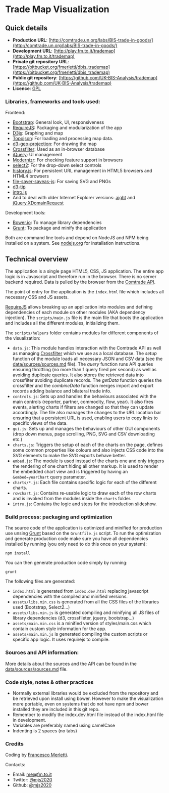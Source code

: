 # Trade Map Visualization

## Quick details

* **Production URL**: [http://comtrade.un.org/labs/BIS-trade-in-goods/](http://comtrade.un.org/labs/BIS-trade-in-goods/)
* **Development URL**: [http://play.fm.to.it/trademap](http://play.fm.to.it/trademap)
* **Private git repository URL**: [https://bitbucket.org/fmerletti/dbis_trademap](https://bitbucket.org/fmerletti/dbis_trademap)
* **Public git repository**: [https://github.com/UK-BIS-Analysis/trademap](https://github.com/UK-BIS-Analysis/trademap)
* **Licence**: [GPL](https://www.gnu.org/licenses/gpl-2.0.txt)

### Libraries, frameworks and tools used:

Frontend:

* [Bootstrap](http://getbootstrap.com/): General look, UI, responsiveness
* [RequireJS](http://requirejs.org/): Packaging and modularization of the app
* [D3js](http://d3js.org/): Graphing and map
* [Topojson](https://github.com/mbostock/topojson/wiki): For loading and processing map data.
* [d3-geo-projection](https://github.com/mbostock/d3/wiki/Geo-Projections): For drawing the map
* [Crossfilter](https://github.com/square/crossfilter): Used as an in-browser database
* [jQuery](https://jquery.com/): UI management
* [Modernizr](http://modernizr.com/): For checking feature support in browsers
* [select2](https://select2.github.io/): For the drop-down select controls
* [history.js](https://github.com/balupton/History.js/): For persistent URL management in HTML5 browsers and HTML4 browsers
* [file-saver-saveas-js](https://github.com/eligrey/FileSaver.js/): For saving SVG and PNGs
* [d3-tip](https://github.com/Caged/d3-tip)
* [intro.js](https://github.com/usablica/intro.js/#attributes)
* And to deal with older Internet Explorer versions: [aight](https://github.com/shawnbot/aight) and [jQuery.XDomainRequest](https://github.com/MoonScript/jQuery-ajaxTransport-XDomainRequest)

Development tools:

* [Bower.io](http://bower.io/): To manage library dependencies
* [Grunt](http://gruntjs.com/): To package and minify the application

Both are command line tools and depend on NodeJS and NPM being installed on a system. See [nodejs.org](https://nodejs.org/) for installation instructions.

## Technical overview

The application is a single page HTML5, CSS, JS application. The entire app logic is in Javascript and therefore run in the browser.
There is no server backend required. Data is pulled by the browser from the [Comtrade API](http://comtrade.un.org/data/).

The point of entry for the application is the ```index.html``` file which includes all necessary CSS and JS assets.

[RequireJS](http://requirejs.org/) allows breaking up an application into modules and defining dependencies of each module on 
other modules (AKA dependency injection). The ```scripts/main.js``` file is the main file that boots the application and includes
all the different modules, initializing them.

The ```scripts/helpers``` folder contains modules for different components of the visualization:

* ```data.js```: This module handles interaction with the Comtrade API as well as managing 
  [Crossfilter](https://github.com/square/crossfilter) which we use as a local database.
  The _setup_ function of the module loads all necessary JSON and CSV data (see the 
  [data/sources/sources.md](data/sources/sources.md) file). The _query_ function runs API queries
  ensuring throttling (no more than 1 query fired per second) as well as avoiding duplicate queries.
  It also stores the retrieved data into crossfilter avoiding duplicate records.
  The _getData_ function queries the crossfilter and the _combineData_ function merges import and 
  export records adding balance and bilateral trade info.
* ```controls.js```: Sets up and handles the behaviours associated with the main controls (reporter, partner, commodity, flow, year).
  It also fires events, alerting charts if filters are changed so that they can update accordingly. The file also manages the changes
  to the URL location bar ensuring that a persistent URL is used, enabling users to copy links to specific views of the data.
* ```gui.js```: Sets up and manages the behaviours of other GUI components (drop down menus, page scrolling, PNG, SVG and CSV downloading etc.)
* ```charts.js```: Triggers the setup of each of the charts on the page, defines some common properties like colours and also injects
  CSS code into the SVG elements to make the SVG exports behave better.
* ```embed.js```: The module is used instead of the charts one and only triggers the rendering of one chart hiding all other markup.
  It is used to render the embedded chart view and is triggered by having an ```&embed=yearChart``` query parameter.
* ```charts/*.js```: Each file contains specific logic for each of the different charts.
* ```rowchart.js```: Contains re-usable logic to draw each of the row charts and is invoked from the modules inside the ```charts``` folder.
* ```intro.js```: Contains the logic and steps for the introduction slideshow.

### Build process: packaging and optimization

The source code of the application is optimized and minified for production use unsing [Grunt](http://gruntjs.com/) based on the ```Gruntfile.js```
script. To run the optimization and generate production code make sure you have all dependencies installed by running (you only need to do
this once on your system):

    npm install
    
You can then generate production code simply by running:

    grunt

The following files are generated:

* ```index.html``` is generated from ```index.dev.html``` replacing javascript dependencies with the compiled and minified versions.
* ```assets/libs.min.css``` is generated from all the CSS files of the libraries used (Bootstrap, Select2...)
* ```assets/libs.min.js``` is generated compiling and minifying all JS files of library dependencies (d3, crossfileter, jquery, bootstrap...)
* ```assets/main.min.css``` is a minified version of styles/main.css which contain custom style information for the app.
* ```assets/main.min.js``` is generated compiling the custom scripts or specific app logic. It uses requirejs to compile.

### Sources and API information:

More details about the sources and the API can be found in the [data/sources/sources.md](data/sources/sources.md) file.

### Code style, notes & other practices

* Normally external libraries would be excluded from the repository and be retrieved upon install using bower. However to make the 
  visualization more portable, even on systems that do not have npm and bower installed they are included in this git repo.
* Remember to modify the index.dev.html file instead of the index.html file in development.
* Variables are preferably named using camelCase
* Indenting is 2 spaces (no tabs)

### Credits

Coding by [Francesco Merletti](http://fm.to.it).

Contacts:

* Email: [me@fm.to.it](mailto:me@fm.to.it)
* Twitter: [@mjs2020](http://fm.to.it/tw)
* Github: [@mjs2020](http://fm.to.it/gh)